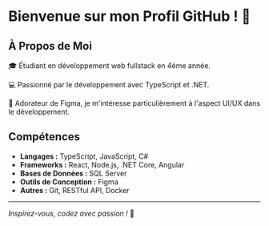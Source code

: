 # Bienvenue sur mon Profil GitHub ! 👋

## À Propos de Moi

🎓 Étudiant en développement web fullstack en 4ème année.

💻 Passionné par le développement avec TypeScript et .NET.

🎨 Adorateur de Figma, je m'intéresse particulièrement à l'aspect UI/UX dans le développement.

## Compétences

- **Langages :** TypeScript, JavaScript, C#
- **Frameworks :** React, Node.js, .NET Core, Angular
- **Bases de Données :** SQL Server
- **Outils de Conception :** Figma
- **Autres :** Git, RESTful API, Docker

---

*Inspirez-vous, codez avec passion !* 🚀
